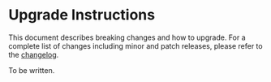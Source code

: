# Upgrade Instructions

This document describes breaking changes and how to upgrade. For a complete
list of changes including minor and patch releases, please refer to the
[changelog](CHANGELOG.md).

To be written.
